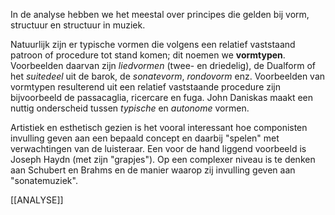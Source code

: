 In de analyse hebben we het meestal over principes die gelden bij vorm, structuur en structuur in muziek.

Natuurlijk zijn er typische vormen die volgens een relatief vaststaand patroon of procedure tot stand komen; dit noemen we **vormtypen**.
Voorbeelden daarvan zijn *liedvormen* (twee- en driedelig), de Dualform of het *suitedeel* uit de barok, de *sonatevorm*,  *rondovorm* enz.
Voorbeelden van vormtypen resulterend uit  een relatief vaststaande procedure zijn bijvoorbeeld de passacaglia, ricercare en fuga.
John Daniskas maakt een nuttig onderscheid tussen *typische* en *autonome* vormen.

Artistiek en esthetisch gezien is het vooral interessant hoe componisten invulling geven aan een bepaald concept en daarbij "spelen" met verwachtingen van de luisteraar. Een voor de hand liggend voorbeeld is Joseph Haydn (met zijn "grapjes"). Op een complexer niveau is te denken aan Schubert en Brahms en de manier waarop zij invulling geven aan "sonatemuziek".

[[ANALYSE]]